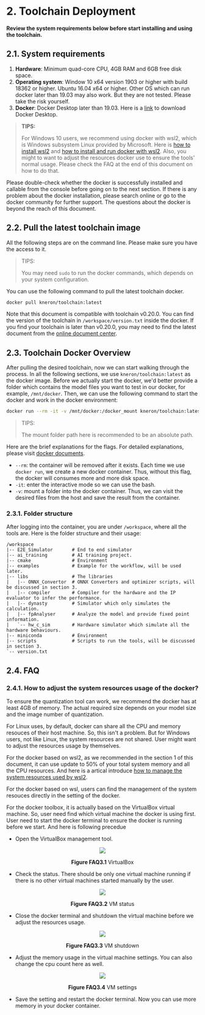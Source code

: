 # 2. Toolchain Deployment

**Review the system requirements below before start installing and using the toolchain.**

## 2.1. System requirements

1. **Hardware**: Minimum quad-core CPU, 4GB RAM and 6GB free disk space.
2. **Operating system**: Window 10 x64 version 1903 or higher with build 18362 or higher. Ubuntu 16.04 x64 or higher.
Other OS which can run docker later than 19.03 may also work. But they are not tested. Please take the risk yourself.
3. **Docker**: Docker Desktop later than 19.03. Here is a [link](https://www.docker.com/products/docker-desktop) to
download Docker Desktop.

> **TIPS:**
>
> For Windows 10 users, we recommend using docker with wsl2, which is Windows subsystem Linux provided by Microsoft.
> Here is [how to install wsl2](https://docs.microsoft.com/en-us/windows/wsl/install-win10) and
> [how to install and run docker with wsl2](https://docs.docker.com/docker-for-windows/wsl/). Also, you might to want to
> adjust the resources docker use to ensure the tools' normal usage. Please check the FAQ at the end of this document on
> how to do that.

Please double-check whether the docker is successfully installed and callable from the console before going on to the
next section. If there is any problem about the docker installation, please search online or go to the docker community
for further support. The questions about the docker is beyond the reach of this document.

## 2.2. Pull the latest toolchain image

All the following steps are on the command line. Please make sure you have the access to it.

> TIPS:
>
> You may need `sudo` to run the docker commands, which depends on your system configuration.


You can use the following command to pull the latest toolchain docker.

```bash
docker pull kneron/toolchain:latest
```

Note that this document is compatible with toolchain v0.20.0. You can find the version of the toolchain in
`/workspace/version.txt` inside the docker. If you find your toolchain is later than v0.20.0, you may need to find the
latest document from the [online document center](http://doc.kneron.com/docs).

## 2.3. Toolchain Docker Overview

After pulling the desired toolchain, now we can start walking through the process. In all the following sections, we use
`kneron/toolchain:latest` as the docker image. Before we actually start the docker, we'd better provide a folder
which contains the model files you want to test in our docker, for example, `/mnt/docker`. Then, we can use the
following command to start the docker and work in the docker environment:

```bash
docker run --rm -it -v /mnt/docker:/docker_mount kneron/toolchain:latest
```

> TIPS:
>
> The mount folder path here is recommended to be an absolute path.

Here are the brief explanations for the flags. For detailed explanations, please visit [docker documents](https://docs.docker.com/engine/reference/run/).

* `--rm`: the container will be removed after it exists. Each time we use `docker run`, we create a new docker
container. Thus, without this flag, the docker will consumes more and more disk space.
* `-it`: enter the interactive mode so we can use the bash.
* `-v`: mount a folder into the docker container. Thus, we can visit the desired files from the host and save the result
from the container.

### 2.3.1. Folder structure

After logging into the container, you are under `/workspace`, where all the tools are. Here is the folder structure and
their usage:

```
/workspace
|-- E2E_Simulator       # End to end simulator
|-- ai_training         # AI training project.
|-- cmake               # Environment
|-- examples            # Example for the workflow, will be used later.
|-- libs                # The libraries
|   |-- ONNX_Convertor  # ONNX Converters and optimizer scripts, will be discussed in section 3.
|   |-- compiler        # Compiler for the hardware and the IP evaluator to infer the performance.
|   |-- dynasty         # Simulator which only simulates the calculation.
|   |-- fpAnalyser      # Analyze the model and provide fixed point information.
|   `-- hw_c_sim        # Hardware simulator which simulate all the hardware behaviours.
|-- miniconda           # Environment
|-- scripts             # Scripts to run the tools, will be discussed in section 3.
`-- version.txt
```

## 2.4. FAQ

### 2.4.1. How to adjust the system resources usage of the docker?

To ensure the quantization tool can work, we recommend the docker has at least 4GB of memory. The actual required size depends on your model size and the image number of quantization.

For Linux uses, by default, docker can share all the CPU and memory resouces of their host machine. So, this isn't a problem.
But for Windows users, not like Linux, the system resources are not shared. User might want to adjust the resources usage by themselves.

For the docker based on wsl2, as we recommended in the section 1 of this document, it can use update to 50% of your total system memory and all the CPU resources. And here is a artical introduce [how to manage the system resources used by wsl2](https://ryanharrison.co.uk/2021/05/13/wsl2-better-managing-system-resources.html#:~:text=1%20Setting%20a%20WSL2%20Memory%20Limit.%20By%20default,the%20WSL2%20Virtual%20Disk.%20...%204%20Docker.%20).

For the docker based on wsl, users can find the management of the system resouces directly in the setting of the docker.

For the docker toolbox, it is actually based on the VirtualBox virtual machine. So, user need find which virtual machine the docker is using first. User need to start the docker terminal to ensure the docker is running before we start. And here is following precedue

* Open the VirtualBox management tool.

<div align="center">
<img src="https://www.kneron.com/forum/uploads/482/12PLQFMGH9BV.jpg">
<p><span style="font-weight: bold;">Figure FAQ3.1</span> VirtualBox</p>
</div>

* Check the status. There should be only one virtual machine running if there is no other virtual machines started manually by the user.

<div align="center">
<img src="https://www.kneron.com/forum/uploads/216/ASLEVYP50EBB.jpg">
<p><span style="font-weight: bold;">Figure FAQ3.2</span> VM status</p>
</div>

* Close the docker terminal and shutdown the virtual machine before we adjust the resources usage.

<div align="center">
<img src="https://www.kneron.com/forum/uploads/610/2U405146XBZ5.jpg">
<p><span style="font-weight: bold;">Figure FAQ3.3</span> VM shutdown</p>
</div>

* Adjust the memory usage in the virtual machine settings. You can also change the cpu count here as well.

<div align="center">
<img src="https://www.kneron.com/forum/uploads/558/E0TXAFQZE8S5.jpg">
<p><span style="font-weight: bold;">Figure FAQ3.4</span> VM settings</p>
</div>

* Save the setting and restart the docker terminal. Now you can use more memory in your docker container.
